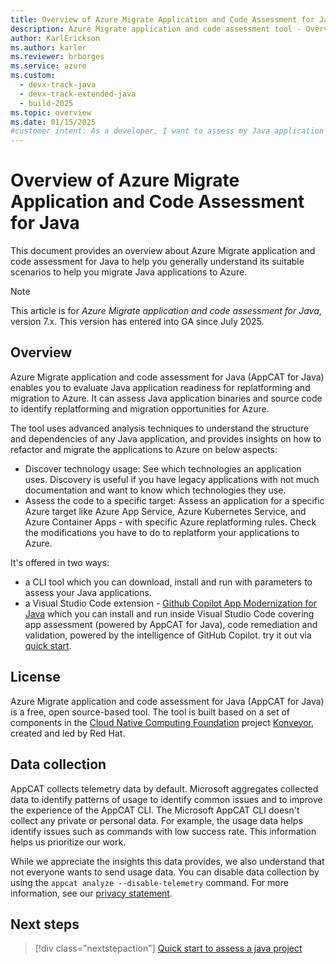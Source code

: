 ```yaml
---
title: Overview of Azure Migrate Application and Code Assessment for Java
description: Azure Migrate application and code assessment tool - Overview.
author: KarlErickson
ms.author: karler
ms.reviewer: brborges
ms.service: azure
ms.custom:
  - devx-track-java
  - devx-track-extended-java
  - build-2025
ms.topic: overview
ms.date: 01/15/2025
#customer intent: As a developer, I want to assess my Java application so that I can understand its readiness for migration to Azure.
---
```

# Overview of Azure Migrate Application and Code Assessment for Java
This document provides an overview about Azure Migrate application and code assessment for Java to help you generally understand its suitable scenarios to help you migrate Java applications to Azure.
> [!NOTE]
> This article is for *Azure Migrate application and code assessment for Java*, version 7.x. This version has entered into GA since July 2025.

## Overview
Azure Migrate application and code assessment for Java (AppCAT for Java) enables you to evaluate Java application readiness for replatforming and migration to Azure. It can assess Java application binaries and source code to identify replatforming and migration opportunities for Azure. 

The tool uses advanced analysis techniques to understand the structure and dependencies of any Java application, and provides insights on how to refactor and migrate the applications to Azure on below aspects:
- Discover technology usage: See which technologies an application uses. Discovery is useful if you have legacy applications with not much documentation and want to know which technologies they use.
- Assess the code to a specific target: Assess an application for a specific Azure target like Azure App Service, Azure Kubernetes Service, and Azure Container Apps - with specific Azure replatforming rules. Check the modifications you have to do to replatform your applications to Azure.

It's offered in two ways:
- a CLI tool which you can download, install and run with parameters to assess your Java applications.
- a Visual Studio Code extension - [Github Copilot App Modernization for Java](https://marketplace.visualstudio.com/items?itemName=vscjava.migrate-java-to-azure) which you can install and run inside Visual Studio Code covering app assessment (powered by AppCAT for Java), code remediation and validation, powered by the intelligence of GitHub Copilot. try it out via [quick start](https://learn.microsoft.com/en-us/azure/developer/java/migration/migrate-github-copilot-app-modernization-for-java-quickstart-assess-migrate). 

## License
Azure Migrate application and code assessment for Java (AppCAT for Java) is a free, open source-based tool. The tool is built based on a set of components in the [Cloud Native Computing Foundation](https://www.cncf.io/) project [Konveyor](https://github.com/konveyor), created and led by Red Hat.

## Data collection

AppCAT collects telemetry data by default. Microsoft aggregates collected data to identify patterns of usage to identify common issues and to improve the experience of the AppCAT CLI. The Microsoft AppCAT CLI doesn't collect any private or personal data. For example, the usage data helps identify issues such as commands with low success rate. This information helps us prioritize our work.

While we appreciate the insights this data provides, we also understand that not everyone wants to send usage data. You can disable data collection by using the `appcat analyze --disable-telemetry` command. For more information, see our [privacy statement](https://www.microsoft.com/privacy/privacystatement).

## Next steps

> [!div class="nextstepaction"]
> [Quick start to assess a java project](appcat7-quick-start.md)
